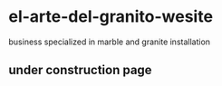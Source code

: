 # el-arte-del-granito-wesite
 business specialized in marble and granite installation


## under construction page
